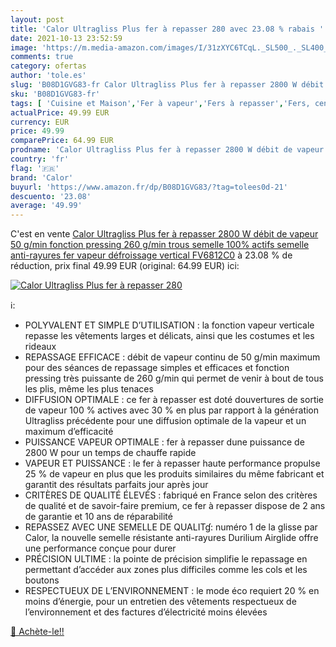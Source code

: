 ```yaml
---
layout: post
title: 'Calor Ultragliss Plus fer à repasser 280 avec 23.08 % rabais '
date: 2021-10-13 23:52:59
image: 'https://m.media-amazon.com/images/I/31zXYC6TCqL._SL500_._SL400_.jpg'
comments: true
category: ofertas
author: 'tole.es'
slug: 'B08D1GVG83-fr Calor Ultragliss Plus fer à repasser 2800 W débit de...'
sku: 'B08D1GVG83-fr'
tags: [ 'Cuisine et Maison','Fer à vapeur','Fers à repasser','Fers, centrales vapeur et accessoires','calor', ]
actualPrice: 49.99 EUR
currency: EUR
price: 49.99
comparePrice: 64.99 EUR
prodname: 'Calor Ultragliss Plus fer à repasser 2800 W débit de vapeur 50 g/min fonction pressing 260 g/min trous semelle 100% actifs semelle anti-rayures fer vapeur défroissage vertical FV6812C0'
country: 'fr'
flag: '🇫🇷'
brand: 'Calor'
buyurl: 'https://www.amazon.fr/dp/B08D1GVG83/?tag=tolees0d-21'
descuento: '23.08'
average: '49.99'
---
```


C'est en vente [Calor Ultragliss Plus fer à repasser 2800 W débit de vapeur 50 g/min fonction pressing 260 g/min trous semelle 100% actifs semelle anti-rayures fer vapeur défroissage vertical FV6812C0](https://www.amazon.fr/dp/B08D1GVG83/?tag=tolees0d-21)  à  23.08 % de réduction, prix final  49.99 EUR (original: 64.99 EUR) ici:

[![Calor Ultragliss Plus fer à repasser 280](https://m.media-amazon.com/images/I/31zXYC6TCqL._SL500_._SL400_.jpg)](https://www.amazon.fr/dp/B08D1GVG83/?tag=tolees0d-21)

ℹ️:

- POLYVALENT ET SIMPLE D’UTILISATION : la fonction vapeur verticale repasse les vêtements larges et délicats, ainsi que les costumes et les rideaux  
- REPASSAGE EFFICACE : débit de vapeur continu de 50 g/min maximum pour des séances de repassage simples et efficaces et fonction pressing très puissante de 260 g/min qui permet de venir à bout de tous les plis, même les plus tenaces
- DIFFUSION OPTIMALE : ce fer à repasser est doté douvertures de sortie de vapeur 100 % actives avec 30 % en plus par rapport à la génération Ultragliss précédente pour une diffusion optimale de la vapeur et un maximum d’efficacité
- PUISSANCE VAPEUR OPTIMALE : fer à repasser dune puissance de 2800 W pour un temps de chauffe rapide
- VAPEUR ET PUISSANCE : le fer à repasser haute performance propulse 25 % de vapeur en plus que les produits similaires du même fabricant et garantit des résultats parfaits jour après jour
- CRITÈRES DE QUALITÉ ÉLEVÉS : fabriqué en France selon des critères de qualité et de savoir-faire premium, ce fer à repasser dispose de 2 ans de garantie et 10 ans de réparabilité
- REPASSEZ AVEC UNE SEMELLE DE QUALITɠ: numéro 1 de la glisse par Calor, la nouvelle semelle résistante anti-rayures Durilium Airglide offre une performance conçue pour durer
- PRÉCISION ULTIME : la pointe de précision simplifie le repassage en permettant d’accéder aux zones plus difficiles comme les cols et les boutons
- RESPECTUEUX DE L’ENVIRONNEMENT : le mode éco requiert 20 % en moins d’énergie, pour un entretien des vêtements respectueux de l’environnement et des factures d’électricité moins élevées

[🛒 Achète-le!!](https://www.amazon.fr/dp/B08D1GVG83/?tag=tolees0d-21)
